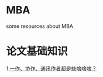 # MBA
some resources about MBA

# 论文基础知识
  1.[一作、协作、通讯作者都是些啥啥啥？](http://www.sohu.com/a/331127274_543737)
  
